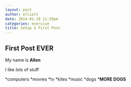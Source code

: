 ```yaml
---
layout: post
author: elliott
date: 2014-01-10 11:59pm
categories: exercise
title: Setup & First Post
---
```


## First Post EVER

My name is **Allen**

I like *lots* of stuff

*computers
*movies
*tv
*kites
*music
*dogs
***MORE DOGS**
